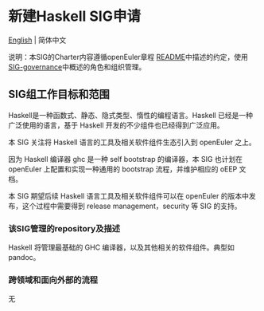 
# 新建Haskell SIG申请
[English](./sig-haskell.md) | 简体中文


说明：本SIG的Charter内容遵循openEuler章程 [README](/zh/governance/README.md)中描述的约定，使用[SIG-governance](/zh/technical-committee/governance/SIG-governance.md)中概述的角色和组织管理。

## SIG组工作目标和范围

Haskell是一种函数式、静态、隐式类型、惰性的编程语言。Haskell 已经是一种广泛使用的语言，基于 Haskell 开发的不少组件也已经得到广泛应用。

本 SIG 关注将 Haskell 语言的工具及相关软件组件生态引入到 openEuler 之上。

因为 Haskell 编译器 ghc 是一种 self bootstrap 的编译器，本 SIG 也计划在 openEuler 上配置和实现一种通用的 bootstrap 流程，并维护相应的 oEEP 文档。

本 SIG 期望后续 Haskell 语言工具及相关软件组件可以在 openEuler 的版本中发布，这个过程中需要得到 release management，security 等 SIG 的支持。

 ### 该SIG管理的repository及描述

Haskell 将管理最基础的 GHC 编译器，以及其他相关的软件组件。典型如 pandoc。

 ### 跨领域和面向外部的流程

无


